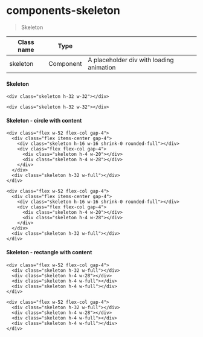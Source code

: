 # components-skeleton

> Skeleton

| Class name | Type      |                                          |
| ---------- | --------- | ---------------------------------------- |
| skeleton   | Component | A placeholder div with loading animation |

[](#skeleton)

#### Skeleton

    <div class="skeleton h-32 w-32"></div>

    <div class="skeleton h-32 w-32"></div>

[](#skeleton---circle-with-content)

#### Skeleton - circle with content

    <div class="flex w-52 flex-col gap-4">
      <div class="flex items-center gap-4">
        <div class="skeleton h-16 w-16 shrink-0 rounded-full"></div>
        <div class="flex flex-col gap-4">
          <div class="skeleton h-4 w-20"></div>
          <div class="skeleton h-4 w-28"></div>
        </div>
      </div>
      <div class="skeleton h-32 w-full"></div>
    </div>

    <div class="flex w-52 flex-col gap-4">
      <div class="flex items-center gap-4">
        <div class="skeleton h-16 w-16 shrink-0 rounded-full"></div>
        <div class="flex flex-col gap-4">
          <div class="skeleton h-4 w-20"></div>
          <div class="skeleton h-4 w-28"></div>
        </div>
      </div>
      <div class="skeleton h-32 w-full"></div>
    </div>

[](#skeleton---rectangle-with-content)

#### Skeleton - rectangle with content

    <div class="flex w-52 flex-col gap-4">
      <div class="skeleton h-32 w-full"></div>
      <div class="skeleton h-4 w-28"></div>
      <div class="skeleton h-4 w-full"></div>
      <div class="skeleton h-4 w-full"></div>
    </div>

    <div class="flex w-52 flex-col gap-4">
      <div class="skeleton h-32 w-full"></div>
      <div class="skeleton h-4 w-28"></div>
      <div class="skeleton h-4 w-full"></div>
      <div class="skeleton h-4 w-full"></div>
    </div>
